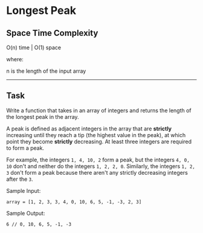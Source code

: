 # Longest Peak

## Space Time Complexity

O(n) time | O(1) space

where:

n is the length of the input array

---

## Task

Write a function that takes in an array of integers and returns the length of the longest peak in the array.

A peak is defined as adjacent integers in the array that are **strictly** increasing until they reach a tip (the highest value in the peak), at which point they become **strictly** decreasing. At least three integers are required to form a peak.

For example, the integers `1, 4, 10, 2` form a peak, but the integers `4, 0, 10` don't and neither do the integers `1, 2, 2, 0`. Similarly, the integers `1, 2, 3` don't form a peak because there aren't any strictly decreasing integers after the `3`.

Sample Input:

```
array = [1, 2, 3, 3, 4, 0, 10, 6, 5, -1, -3, 2, 3]
```

Sample Output:

```
6 // 0, 10, 6, 5, -1, -3
```
